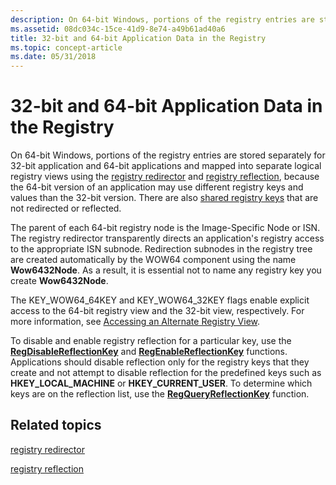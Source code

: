 ```yaml
---
description: On 64-bit Windows, portions of the registry entries are stored separately for 32-bit application and 64-bit applications and mapped into separate logical registry views using the registry redirector and registry reflection, because the 64-bit version of an application may use different registry keys and values than the 32-bit version. There are also shared registry keys that are not redirected or reflected.
ms.assetid: 08dc034c-15ce-41d9-8e74-a49b61ad40a6
title: 32-bit and 64-bit Application Data in the Registry
ms.topic: concept-article
ms.date: 05/31/2018
---
```


# 32-bit and 64-bit Application Data in the Registry

On 64-bit Windows, portions of the registry entries are stored separately for 32-bit application and 64-bit applications and mapped into separate logical registry views using the [registry redirector](/windows/desktop/WinProg64/registry-redirector) and [registry reflection](/windows/desktop/WinProg64/registry-reflection), because the 64-bit version of an application may use different registry keys and values than the 32-bit version. There are also [shared registry keys](/windows/desktop/WinProg64/shared-registry-keys) that are not redirected or reflected.

The parent of each 64-bit registry node is the Image-Specific Node or ISN. The registry redirector transparently directs an application's registry access to the appropriate ISN subnode. Redirection subnodes in the registry tree are created automatically by the WOW64 component using the name **Wow6432Node**. As a result, it is essential not to name any registry key you create **Wow6432Node**.

The KEY\_WOW64\_64KEY and KEY\_WOW64\_32KEY flags enable explicit access to the 64-bit registry view and the 32-bit view, respectively. For more information, see [Accessing an Alternate Registry View](/windows/desktop/WinProg64/accessing-an-alternate-registry-view).

To disable and enable registry reflection for a particular key, use the [**RegDisableReflectionKey**](/windows/desktop/api/Winreg/nf-winreg-regdisablereflectionkey) and [**RegEnableReflectionKey**](/windows/desktop/api/Winreg/nf-winreg-regenablereflectionkey) functions. Applications should disable reflection only for the registry keys that they create and not attempt to disable reflection for the predefined keys such as **HKEY\_LOCAL\_MACHINE** or **HKEY\_CURRENT\_USER**. To determine which keys are on the reflection list, use the [**RegQueryReflectionKey**](/windows/desktop/api/WinReg/nf-winreg-regqueryreflectionkey) function.

## Related topics

<dl> <dt>

[registry redirector](/windows/desktop/WinProg64/registry-redirector)
</dt> <dt>

[registry reflection](/windows/desktop/WinProg64/registry-reflection)
</dt> </dl>

 

 
